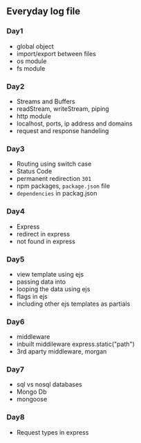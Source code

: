 ## Everyday log file

### Day1

- global object
- import/export between files
- os module
- fs module

### Day2

- Streams and Buffers
- readStream, writeStream, piping
- http module
- localhost, ports, ip address and domains
- request and response handeling

### Day3

- Routing using switch case
- Status Code
- permanent redirection `301`
- npm packages, `package.json` file
- `dependencies` in packag.json

### Day4

- Express
- redirect in express
- not found in express

### Day5

- view template using ejs
- passing data into
- looping the data using ejs
- flags in ejs
- including other ejs templates as partials

### Day6

- middleware
- inbuilt middileware express.static("path")
- 3rd aparty middleware, morgan

### Day7
- sql vs nosql databases
- Mongo Db
- mongoose


### Day8

- Request types in express
